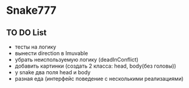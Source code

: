 # Snake777
## TO DO List
- тесты на логику
- вынести direction в Imuvable
- убрать неиспользуемую логику (deadInConflict)
- добавить картинки (создать 2 класса: head, body(без головы))
- у snake два поля head и body
- разная еда (интерфейс поведение с несколькими реализациями)
